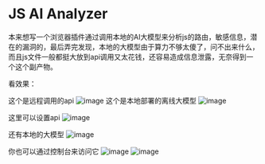 # JS AI Analyzer

本来想写一个浏览器插件通过调用本地的AI大模型来分析js的路由，敏感信息，潜在的漏洞的，最后弄完发现，本地的大模型由于算力不够太傻了，问不出来什么，而且js文件一般都挺大放到api调用又太花钱，还容易造成信息泄露，无奈得到一个这个副产物。

看效果：

这个是远程调用的api
![image](https://github.com/user-attachments/assets/e23ee7bf-8a88-44ab-bd00-61d8293a7f88)
这个是本地部署的离线大模型
![image](https://github.com/user-attachments/assets/7277f68f-c77c-41b4-b5c9-40dd59fff412)

这里可以设置api
![image](https://github.com/user-attachments/assets/5726f66c-69d7-4fcd-8cfe-70246a17b0d1)

还有本地的大模型
![image](https://github.com/user-attachments/assets/d5615280-efcb-4c5d-a55c-d38a21b33997)

你也可以通过控制台来访问它
![image](https://github.com/user-attachments/assets/14bae661-8473-4d0c-a8bc-afbffade10d8)
![image](https://github.com/user-attachments/assets/c61be57d-c22a-4847-9e16-52c949fc8246)
